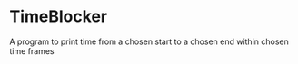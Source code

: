 # TimeBlocker
A program to print time from a chosen start to a chosen end within chosen time frames
